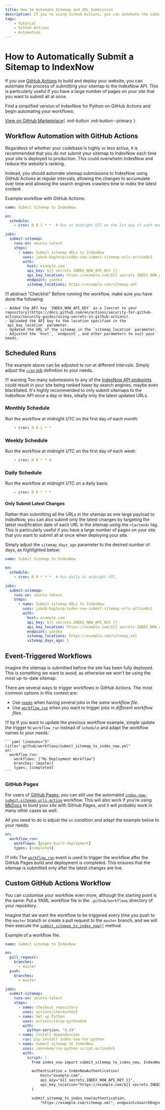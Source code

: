 ```yaml
---
title: How to Automate Sitemap and URL Submission
description: If you're using GitHub Actions, you can automate the submission of your sitemap to the IndexNow API and improve SEO of your website. Includes code examples for beginners and advanced users.
tags:
    - Tutorial
    - GitHub Actions
    - Automation
---
```


# How to Automatically Submit a Sitemap to IndexNow
If you use [GitHub Actions](https://github.com/features/actions) to build and deploy your website, you can automate the process of submitting your sitemap to the IndexNow API. This is particularly useful if you have a large number of pages on your site that you want to submit all at once.

Find a simplified version of IndexNow for Python on GitHub Actions and begin automating your workflows:

[View on GitHub Marketplace](https://github.com/marketplace/actions/index-now-submit-sitemap-urls-action){ .md-button .md-button--primary }

## Workflow Automation with GitHub Actions
Regardless of whether your codebase is highly or less active, it is recommended that you do _not_ submit your sitemap to IndexNow each time your site is deployed to production. This could overwhelm IndexNow and reduce the website's ranking.

Instead, you should automate sitemap submissions to IndexNow using GitHub Actions at regular intervals, allowing the changes to accumulate over time and allowing the search engines crawlers time to index the latest content.

Example workflow with GitHub Actions:

```yaml linenums="1" title=".github/workflows/submit_sitemap_to_index_now.yml"
name: Submit Sitemap to IndexNow

on:
  schedule:
    - cron: 0 0 1 * *  # Run at midnight UTC on the 1st day of each month.

jobs:
  submit-sitemap:
    runs-on: ubuntu-latest
    steps:
      - name: Submit sitemap URLs to IndexNow
        uses: jakob-bagterp/index-now-submit-sitemap-urls-action@v1
        with:
          host: example.com
          api_key: ${{ secrets.INDEX_NOW_API_KEY }}
          api_key_location: https://example.com/${{ secrets.INDEX_NOW_API_KEY }}.txt
          endpoint: yandex
          sitemap_locations: https://example.com/sitemap.xml
```

!!! abstract "Checklist"
    Before running the workflow, make sure you have done the following:

    - Added the API key `INDEX_NOW_API_KEY` as a [secret to your repository](https://docs.github.com/en/actions/security-for-github-actions/security-guides/using-secrets-in-github-actions).
    - Uploaded the API key to the location specified in the `api_key_location` parameter.
    - Updated the URL of the sitemap in the `sitemap_location` parameter.
    - Adjusted the `host`, `endpoint`, and other parameters to suit your needs.

## Scheduled Runs
The example above can be adjusted to run at different intervals. Simply adjust the [`cron` job](https://en.wikipedia.org/wiki/Cron) definition to your needs.

!!! warning
    Too many submissions to any of the [IndexNow API endpoints](../search-engines/default-endpoints.md) could result in your site being ranked lower by search engines, maybe even blacklisted. It's highly recommended to only submit sitemaps to the IndexNow API once a day or less, ideally only the latest updated URLs.

### Monthly Schedule
Run the workflow at midnight UTC on the first day of each month:

```yaml linenums="5" title=".github/workflows/submit_sitemap_to_index_now.yml"
    - cron: 0 0 1 * *
```

### Weekly Schedule
Run the workflow at midnight UTC on the first day of each week:

```yaml linenums="5" title=".github/workflows/submit_sitemap_to_index_now.yml"
    - cron: 0 0 * * 0
```

### Daily Schedule
Run the workflow at midnight UTC on a daily basis:

```yaml linenums="5" title=".github/workflows/submit_sitemap_to_index_now.yml"
    - cron: 0 0 * * *
```

#### Only Submit Latest Changes
Rather than submitting all the URLs in the sitemap as one large payload to IndexNow, you can also submit only the latest changes by targeting the latest modification date of each URL in the sitemap using the `<lastmod>` tag. This is particularly useful if you have a large number of pages on your site that you want to submit all at once when deploying your site.

Simply adjust the `sitemap_days_ago` parameter to the desired number of days, as highlighted below:

```yaml linenums="1" title=".github/workflows/submit_sitemap_to_index_now.yml" hl_lines="19"
name: Submit Sitemap to IndexNow

on:
  schedule:
    - cron: 0 0 * * *  # Run daily at midnight UTC.

jobs:
  submit-sitemap:
    runs-on: ubuntu-latest
    steps:
      - name: Submit sitemap URLs to IndexNow
        uses: jakob-bagterp/index-now-submit-sitemap-urls-action@v1
        with:
          host: example.com
          api_key: ${{ secrets.INDEX_NOW_API_KEY }}
          api_key_location: https://example.com/${{ secrets.INDEX_NOW_API_KEY }}.txt
          endpoint: yandex
          sitemap_locations: https://example.com/sitemap.xml
          sitemap_days_ago: 1
```


## Event-Triggered Workflows
Imagine the sitemap is submitted before the site has been fully deployed. This is something we want to avoid, as otherwise we won't be using the most up-to-date sitemap.

There are several ways to trigger workflows in GitHub Actions. The most common options in this context are:

- Use [`needs`](https://docs.github.com/en/actions/writing-workflows/about-workflows#creating-dependent-jobs) when having several jobs in the *same workflow file*.
- Use [`workflow_run`](https://docs.github.com/en/actions/using-workflows/events-that-trigger-workflows#workflow_run) when you want to trigger jobs in *different workflow files*.

!!! tip
    If you want to update the previous workflow example, simple update the trigger to `workflow_run` instead of `schedule` and adapt the workflow names to your needs:

    ```yaml linenums="3" title=".github/workflows/submit_sitemap_to_index_now.yml"
    on:
      workflow_run:
        workflows: ["My Deployment Workflow"]
        branches: [master]
        types: [completed]
    ```

### GitHub Pages
For users of [GitHub Pages](https://pages.github.com), you can still use the automated [`index-now-submit-sitemap-urls-action`](https://github.com/marketplace/actions/index-now-submit-sitemap-urls-action) workflow. This will also work if you're using [MkDocs](https://www.mkdocs.org) to build your site with GitHub Pages, and it will probably work in many other cases as well.

All you need to do is adjust the `on` condition and adapt the example below to your needs:

```yaml linenums="3" title=".github/workflows/submit_sitemap_to_index_now.yml"
on:
  workflow_run:
    workflows: [pages-build-deployment]
    types: [completed]
```

!!! info
    The [`workflow_run`](https://docs.github.com/en/actions/writing-workflows/choosing-when-your-workflow-runs/events-that-trigger-workflows#workflow_run) event is used to trigger the workflow after the GitHub Pages build and deployment is completed. This ensures that the sitemap is submitted only after the latest changes are live.

## Custom GitHub Actions Workflow
You can customise your workflow even more, although the starting point is the same: Put a YAML workflow file in the `.github/workflows` directory of your repository.

Imagine that we want the workflow to be triggered every time you push to the `master` branch or create a pull request to the `master` branch, and we will then execute the [`submit_sitemap_to_index_now()`](../../reference/methods/submit-sitemap.md) method.

Example of a workflow file:

```yaml linenums="1" title=".github/workflows/custom_workflow.yml"
name: Submit sitemap to IndexNow

on:
  pull_request:
    branches:
      - master
  push:
    branches:
      - master

jobs:
  submit-sitemap:
    runs-on: ubuntu-latest
    steps:
      - name: Checkout repository
        uses: actions/checkout@v5
      - name: Set up Python
        uses: actions/setup-python@v6
        with:
          python-version: "3.14"
      - name: Install dependencies
        run: pip install index-now-for-python
      - name: Submit sitemap to IndexNow
        uses: jannekem/run-python-script-action@v1
        with:
          script: |
            from index_now import submit_sitemap_to_index_now, IndexNowAuthentication, SearchEngineEndpoint

            authentication = IndexNowAuthentication(
                host="example.com",
                api_key="${{ secrets.INDEX_NOW_API_KEY }}",
                api_key_location="https://example.com/${{ secrets.INDEX_NOW_API_KEY }}.txt",
            )

            submit_sitemap_to_index_now(authentication,
                "https://example.com/sitemap.xml", endpoint=SearchEngineEndpoint.YANDEX)
```
